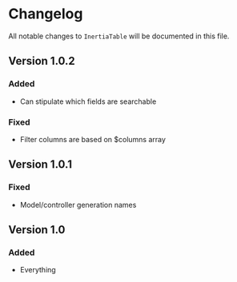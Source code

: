 # Changelog

All notable changes to `InertiaTable` will be documented in this file.

## Version 1.0.2

### Added
- Can stipulate which fields are searchable

### Fixed
- Filter columns are based on $columns array

## Version 1.0.1

### Fixed
- Model/controller generation names


## Version 1.0

### Added
- Everything
